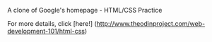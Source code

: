 A clone of Google's homepage - HTML/CSS Practice

For more details, click [here!] (http://www.theodinproject.com/web-development-101/html-css)
